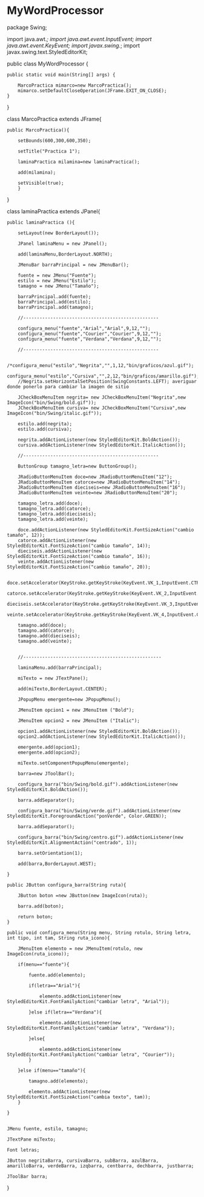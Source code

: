 # MyWordProcessor
package Swing;

import java.awt.*;
import java.awt.event.InputEvent;
import java.awt.event.KeyEvent;
import javax.swing.*;
import javax.swing.text.StyledEditorKit;

public class MyWordProcessor {

	public static void main(String[] args) {

		MarcoPractica mimarco=new MarcoPractica();
		mimarco.setDefaultCloseOperation(JFrame.EXIT_ON_CLOSE);
	}
}

class MarcoPractica extends JFrame{
	
	public MarcoPractica(){
		
		setBounds(600,300,600,350);
		
		setTitle("Practica 1");
		
		laminaPractica milamina=new laminaPractica();
		
		add(milamina);
		
		setVisible(true);
		}
}

class laminaPractica extends JPanel{ 
	
	public laminaPractica (){
		
		setLayout(new BorderLayout());
		
		JPanel laminaMenu = new JPanel();
		
		add(laminaMenu,BorderLayout.NORTH);
		
		JMenuBar barraPrincipal = new JMenuBar();
		
		fuente = new JMenu("Fuente");
		estilo = new JMenu("Estilo");
		tamagno = new JMenu("Tamaño");
		
		barraPrincipal.add(fuente);
	    barraPrincipal.add(estilo);
		barraPrincipal.add(tamagno);
		
		//--------------------------------------------------
		
		configura_menu("fuente","Arial","Arial",9,12,"");
		configura_menu("fuente","Courier","Courier",9,12,"");
		configura_menu("fuente","Verdana","Verdana",9,12,"");
		
		//--------------------------------------------------
		
		/*configura_menu("estilo","Negrita","",1,12,"bin/graficos/azul.gif");
		configura_menu("estilo","Cursiva","",2,12,"bin/graficos/amarillo.gif");*/
		//Negrita.setHorizontalSetPosition(SwingConstants.LEFT); averiguar donde ponerlo para cambiar la imagen de sitio
		
		JCheckBoxMenuItem negrita= new JCheckBoxMenuItem("Negrita",new ImageIcon("bin/Swing/bold.gif"));
		JCheckBoxMenuItem cursiva= new JCheckBoxMenuItem("Cursiva",new ImageIcon("bin/Swing/italic.gif"));
		
		estilo.add(negrita);
		estilo.add(cursiva);
		
		negrita.addActionListener(new StyledEditorKit.BoldAction());
		cursiva.addActionListener(new StyledEditorKit.ItalicAction());
		
		//--------------------------------------------------
		
		ButtonGroup tamagno_letra=new ButtonGroup();
		
		JRadioButtonMenuItem doce=new JRadioButtonMenuItem("12");
		JRadioButtonMenuItem catorce=new JRadioButtonMenuItem("14");
		JRadioButtonMenuItem dieciseis=new JRadioButtonMenuItem("16");
		JRadioButtonMenuItem veinte=new JRadioButtonMenuItem("20");
		
		tamagno_letra.add(doce);
		tamagno_letra.add(catorce);
		tamagno_letra.add(dieciseis);
		tamagno_letra.add(veinte);
		
		doce.addActionListener(new StyledEditorKit.FontSizeAction("cambio tamaño", 12));
		catorce.addActionListener(new StyledEditorKit.FontSizeAction("cambio tamaño", 14));
		dieciseis.addActionListener(new StyledEditorKit.FontSizeAction("cambio tamaño", 16));
		veinte.addActionListener(new StyledEditorKit.FontSizeAction("cambio tamaño", 20));
		
		doce.setAccelerator(KeyStroke.getKeyStroke(KeyEvent.VK_1,InputEvent.CTRL_DOWN_MASK));
		catorce.setAccelerator(KeyStroke.getKeyStroke(KeyEvent.VK_2,InputEvent.CTRL_DOWN_MASK));
		dieciseis.setAccelerator(KeyStroke.getKeyStroke(KeyEvent.VK_3,InputEvent.CTRL_DOWN_MASK));
		veinte.setAccelerator(KeyStroke.getKeyStroke(KeyEvent.VK_4,InputEvent.CTRL_DOWN_MASK));
		
		tamagno.add(doce);
		tamagno.add(catorce);
		tamagno.add(dieciseis);
		tamagno.add(veinte);
		
		
		//---------------------------------------------------
		
		laminaMenu.add(barraPrincipal);
		
		miTexto = new JTextPane();
		
		add(miTexto,BorderLayout.CENTER);
		
		JPopupMenu emergente=new JPopupMenu();
		
		JMenuItem opcion1 = new JMenuItem ("Bold");
		
		JMenuItem opcion2 = new JMenuItem ("Italic");
		
		opcion1.addActionListener(new StyledEditorKit.BoldAction());
		opcion2.addActionListener(new StyledEditorKit.ItalicAction());
		
		emergente.add(opcion1);
		emergente.add(opcion2);
		
		miTexto.setComponentPopupMenu(emergente);
		
		barra=new JToolBar();
		
		configura_barra("bin/Swing/bold.gif").addActionListener(new StyledEditorKit.BoldAction());
		
		barra.addSeparator();
		
		configura_barra("bin/Swing/verde.gif").addActionListener(new StyledEditorKit.ForegroundAction("ponVerde", Color.GREEN));
		
		barra.addSeparator();
		
		configura_barra("bin/Swing/centro.gif").addActionListener(new StyledEditorKit.AlignmentAction("centrado", 1));
		
		barra.setOrientation(1);
		
		add(barra,BorderLayout.WEST);
		
	}
	
	public JButton configura_barra(String ruta){
		
		JButton boton =new JButton(new ImageIcon(ruta));
		
		barra.add(boton);
		
		return boton;
	}
	
	public void configura_menu(String menu, String rotulo, String letra, int tipo, int tam, String ruta_icono){
		
		JMenuItem elemento = new JMenuItem(rotulo, new ImageIcon(ruta_icono));
		
		if(menu=="fuente"){
			
			fuente.add(elemento);
			
			if(letra=="Arial"){
				
				elemento.addActionListener(new StyledEditorKit.FontFamilyAction("cambiar letra", "Arial"));
				
			}else if(letra=="Verdana"){
				
				elemento.addActionListener(new StyledEditorKit.FontFamilyAction("cambiar letra", "Verdana"));
				
			}else{
				
				elemento.addActionListener(new StyledEditorKit.FontFamilyAction("cambiar letra", "Courier"));
			}
			
		}else if(menu=="tamaño"){
				
			tamagno.add(elemento);
			
			elemento.addActionListener(new StyledEditorKit.FontSizeAction("cambia texto", tam));
		}
	
	}
	

	JMenu fuente, estilo, tamagno;

	JTextPane miTexto;
	
	Font letras;
	
	JButton negritaBarra, cursivaBarra, subBarra, azulBarra, amarilloBarra, verdeBarra, izqbarra, centbarra, dechbarra, justbarra;
	
	JToolBar barra;
	
}
